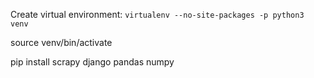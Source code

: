 Create virtual environment:
`` virtualenv --no-site-packages -p python3 venv ``

source venv/bin/activate

pip install scrapy django pandas numpy